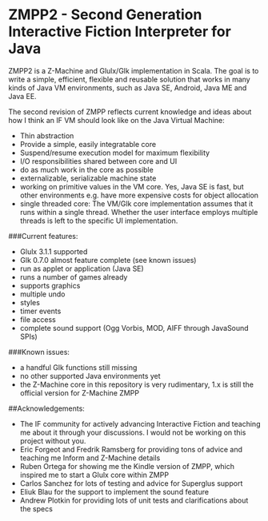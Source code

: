 # ZMPP2 - Second Generation Interactive Fiction Interpreter for Java

ZMPP2 is a Z-Machine and Glulx/Glk implementation in Scala. The goal is to write a simple, efficient, flexible and reusable solution that works in many kinds of Java VM environments, such as Java SE, Android, Java ME and Java EE.

The second revision of ZMPP reflects current knowledge and ideas about how I think an IF VM should look like on the Java Virtual Machine:

- Thin abstraction 
- Provide a simple, easily integratable core
- Suspend/resume execution model for maximum flexibility
- I/O responsibilities shared between core and UI
- do as much work in the core as possible
- externalizable, serializable machine state
- working on primitive values in the VM core. Yes, Java SE is
  fast, but other environments e.g. have more expensive costs for
  object allocation
- single threaded core: The VM/Glk core implementation assumes that
  it runs within a single thread. Whether the user interface employs
  multiple threads is left to the specific UI implementation.

###Current features:

- Glulx 3.1.1 supported
- Glk 0.7.0 almost feature complete (see known issues)
- run as applet or application (Java SE)
- runs a number of games already
- supports graphics
- multiple undo
- styles
- timer events
- file access
- complete sound support (Ogg Vorbis, MOD, AIFF through JavaSound SPIs)

###Known issues:

- a handful Glk functions still missing
- no other supported Java environments yet
- the Z-Machine core in this repository is very rudimentary, 1.x is still
  the official version for Z-Machine ZMPP

##Acknowledgements:

- The IF community for actively advancing Interactive Fiction and teaching
  me about it through your discussions. I would not be working on this
  project without you.
- Eric Forgeot and Fredrik Ramsberg for providing tons of advice and
  teaching me Inform and Z-Machine details
- Ruben Ortega for showing me the Kindle version of ZMPP, which inspired
  me to start a Glulx core within ZMPP
- Carlos Sanchez for lots of testing and advice for Superglus support
- Eliuk Blau for the support to implement the sound feature
- Andrew Plotkin for providing lots of unit tests and clarifications
  about the specs
